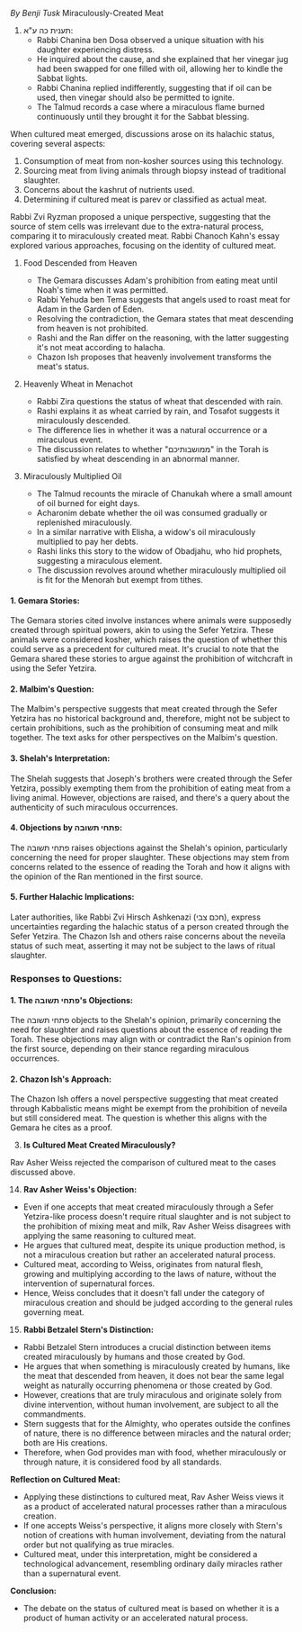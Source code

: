 *By Benji Tusk*
Miraculously-Created Meat

1. תענית כה ע"א:
    - Rabbi Chanina ben Dosa observed a unique situation with his daughter experiencing distress.
    - He inquired about the cause, and she explained that her vinegar jug had been swapped for one filled with oil, allowing her to kindle the Sabbat lights.
    - Rabbi Chanina replied indifferently, suggesting that if oil can be used, then vinegar should also be permitted to ignite.
    - The Talmud records a case where a miraculous flame burned continuously until they brought it for the Sabbat blessing.

When cultured meat emerged, discussions arose on its halachic status, covering several aspects:

1. Consumption of meat from non-kosher sources using this technology.
2. Sourcing meat from living animals through biopsy instead of traditional slaughter.
3. Concerns about the kashrut of nutrients used.
4. Determining if cultured meat is parev or classified as actual meat.

Rabbi Zvi Ryzman proposed a unique perspective, suggesting that the source of stem cells was irrelevant due to the extra-natural process, comparing it to miraculously created meat. Rabbi Chanoch Kahn's essay explored various approaches, focusing on the identity of cultured meat.

1. Food Descended from Heaven
    
    - The Gemara discusses Adam's prohibition from eating meat until Noah's time when it was permitted.
    - Rabbi Yehuda ben Tema suggests that angels used to roast meat for Adam in the Garden of Eden.
    - Resolving the contradiction, the Gemara states that meat descending from heaven is not prohibited.
    - Rashi and the Ran differ on the reasoning, with the latter suggesting it's not meat according to halacha.
    - Chazon Ish proposes that heavenly involvement transforms the meat's status.
2. Heavenly Wheat in Menachot
    
    - Rabbi Zira questions the status of wheat that descended with rain.
    - Rashi explains it as wheat carried by rain, and Tosafot suggests it miraculously descended.
    - The difference lies in whether it was a natural occurrence or a miraculous event.
    - The discussion relates to whether "ממושבותיכם" in the Torah is satisfied by wheat descending in an abnormal manner.
3. Miraculously Multiplied Oil
    
    - The Talmud recounts the miracle of Chanukah where a small amount of oil burned for eight days.
    - Acharonim debate whether the oil was consumed gradually or replenished miraculously.
    - In a similar narrative with Elisha, a widow's oil miraculously multiplied to pay her debts.
    - Rashi links this story to the widow of Obadjahu, who hid prophets, suggesting a miraculous element.
    - The discussion revolves around whether miraculously multiplied oil is fit for the Menorah but exempt from tithes.
#### 1. Gemara Stories:

The Gemara stories cited involve instances where animals were supposedly created through spiritual powers, akin to using the Sefer Yetzira. These animals were considered kosher, which raises the question of whether this could serve as a precedent for cultured meat. It's crucial to note that the Gemara shared these stories to argue against the prohibition of witchcraft in using the Sefer Yetzira.

#### 2. Malbim's Question:

The Malbim's perspective suggests that meat created through the Sefer Yetzira has no historical background and, therefore, might not be subject to certain prohibitions, such as the prohibition of consuming meat and milk together. The text asks for other perspectives on the Malbim's question.

#### 3. Shelah's Interpretation:

The Shelah suggests that Joseph's brothers were created through the Sefer Yetzira, possibly exempting them from the prohibition of eating meat from a living animal. However, objections are raised, and there's a query about the authenticity of such miraculous occurrences.

#### 4. Objections by פתחי תשובה:

The פתחי תשובה raises objections against the Shelah's opinion, particularly concerning the need for proper slaughter. These objections may stem from concerns related to the essence of reading the Torah and how it aligns with the opinion of the Ran mentioned in the first source.

#### 5. Further Halachic Implications:

Later authorities, like Rabbi Zvi Hirsch Ashkenazi (חכם צבי), express uncertainties regarding the halachic status of a person created through the Sefer Yetzira. The Chazon Ish and others raise concerns about the neveila status of such meat, asserting it may not be subject to the laws of ritual slaughter.

### Responses to Questions:

#### 1. The פתחי תשובה's Objections:

The פתחי תשובה objects to the Shelah's opinion, primarily concerning the need for slaughter and raises questions about the essence of reading the Torah. These objections may align with or contradict the Ran's opinion from the first source, depending on their stance regarding miraculous occurrences.

#### 2. Chazon Ish's Approach:

The Chazon Ish offers a novel perspective suggesting that meat created through Kabbalistic means might be exempt from the prohibition of neveila but still considered meat. The question is whether this aligns with the Gemara he cites as a proof.

3. **Is Cultured Meat Created Miraculously?**

Rav Asher Weiss rejected the comparison of cultured meat to the cases discussed above.

14. **Rav Asher Weiss's Objection:**
   - Even if one accepts that meat created miraculously through a Sefer Yetzira-like process doesn't require ritual slaughter and is not subject to the prohibition of mixing meat and milk, Rav Asher Weiss disagrees with applying the same reasoning to cultured meat.
   - He argues that cultured meat, despite its unique production method, is not a miraculous creation but rather an accelerated natural process.
   - Cultured meat, according to Weiss, originates from natural flesh, growing and multiplying according to the laws of nature, without the intervention of supernatural forces.
   - Hence, Weiss concludes that it doesn't fall under the category of miraculous creation and should be judged according to the general rules governing meat.

15. **Rabbi Betzalel Stern's Distinction:**
   - Rabbi Betzalel Stern introduces a crucial distinction between items created miraculously by humans and those created by God.
   - He argues that when something is miraculously created by humans, like the meat that descended from heaven, it does not bear the same legal weight as naturally occurring phenomena or those created by God.
   - However, creations that are truly miraculous and originate solely from divine intervention, without human involvement, are subject to all the commandments.
   - Stern suggests that for the Almighty, who operates outside the confines of nature, there is no difference between miracles and the natural order; both are His creations.
   - Therefore, when God provides man with food, whether miraculously or through nature, it is considered food by all standards.
   
**Reflection on Cultured Meat:**
   - Applying these distinctions to cultured meat, Rav Asher Weiss views it as a product of accelerated natural processes rather than a miraculous creation.
   - If one accepts Weiss's perspective, it aligns more closely with Stern's notion of creations with human involvement, deviating from the natural order but not qualifying as true miracles.
   - Cultured meat, under this interpretation, might be considered a technological advancement, resembling ordinary daily miracles rather than a supernatural event.

**Conclusion:**
   - The debate on the status of cultured meat is based on whether it is a product of human activity or an accelerated natural process.